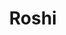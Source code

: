 ---
title: Roshi
description: Lorem ipsum dolor sit amet consectetur adipisicing elit.
github_url: https://github.com/Bukkaraya/Roshi
---